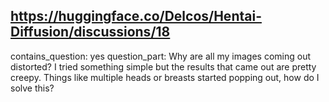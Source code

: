 ## https://huggingface.co/Delcos/Hentai-Diffusion/discussions/18

contains_question: yes
question_part: Why are all my images coming out distorted? I tried something simple but the results that came out are pretty creepy. Things like multiple heads or breasts started popping out, how do I solve this?